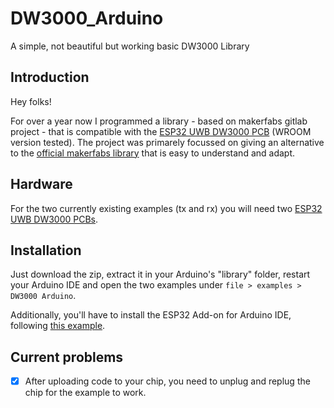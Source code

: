 # DW3000_Arduino
A simple, not beautiful but working basic DW3000 Library

## Introduction
Hey folks!

For over a year now I programmed a library - based on makerfabs gitlab project - that is compatible with the [ESP32 UWB DW3000 PCB](https://www.makerfabs.com/esp32-uwb-dw3000.html) (WROOM version tested).
The project was primarely focussed on giving an alternative to the [official makerfabs library](https://github.com/Makerfabs/Makerfabs-ESP32-UWB-DW3000) that is easy to understand and adapt. 

## Hardware
For the two currently existing examples (tx and rx) you will need two [ESP32 UWB DW3000 PCBs](https://www.makerfabs.com/esp32-uwb-dw3000.html).

## Installation
Just download the zip, extract it in your Arduino's "library" folder, restart your Arduino IDE and open the two examples under `file > examples > DW3000 Arduino`.

Additionally, you'll have to install the ESP32 Add-on for Arduino IDE, following [this example](https://wiki.makerfabs.com/Installing_ESP32_Add_on_in_Arduino_IDE.html).


## Current problems
- [x] After uploading code to your chip, you need to unplug and replug the chip for the example to work.
